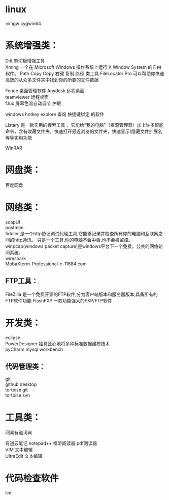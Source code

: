 # linux
mingw
cygwin64

# 系统增强类：

Ditt 剪切板增强工具  
Xming 一个在 Microsoft Windows 操作系统上运行 X Window System 的自由软件。
Path Copy Copy  右键 复制 路径 类工具
FileLocator Pro 可以帮助你快速高效的从众多文件夹中找到你的所要的文件数据

Fence 桌面管理软件
Anydesk 	 远程桌面  
teamviewer 	远程桌面  
f.lux    屏幕色温自动调节 护眼  

windows hotkey explore  查询 快捷键绑定 的软件

Listary 是一款实用的搜索工具 ，它能给“我的电脑”（资源管理器）加上许多智能命令，含有收藏文件夹，快速打开最近浏览的文件夹，快速显示/隐藏文件扩展名等等实用功能

WinRAR 

# 网盘类：
百度网盘


# 网络类：
soapUI  
postman   
fiddler 是一个http协议调试代理工具,它能够记录并检查所有你的电脑和互联网之间的http通讯。 只是一个工具,你的电脑不会中毒,也不会被监控。
winpcap(windows packet capture)是windows平台下一个免费，公共的网络访问系统。  
wireshark     
MobaXterm-Professional-c-11684.com  



## FTP工具：
FileZilla  是一个免费开源的FTP软件,分为客户端版本和服务器版本,具备所有的FTP软件功能
FlashFXP  一款功能强大的FXP/FTP软件


# 开发类：
eclipse    
PowerDesigner 独具匠心地将多种标准数据建模技术  
pyCharm
mysql workbench  


## 代码管理类：
git  
github desktop  
tortoise git  
tortoise svn  

# 工具类：

网易有道词典

有道云笔记
notepad++ 
福昕阅读器 pdf阅读器  
VIM       文本编辑  
UltraEdit 文本编辑  


# 代码检查软件
lint




